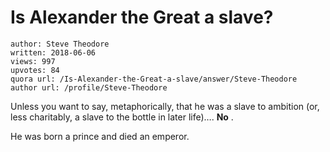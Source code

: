 # Is Alexander the Great a slave?

	author: Steve Theodore
	written: 2018-06-06
	views: 997
	upvotes: 84
	quora url: /Is-Alexander-the-Great-a-slave/answer/Steve-Theodore
	author url: /profile/Steve-Theodore


Unless you want to say, metaphorically, that he was a slave to ambition (or, less charitably, a slave to the bottle in later life)…. __No__ .

He was born a prince and died an emperor.

